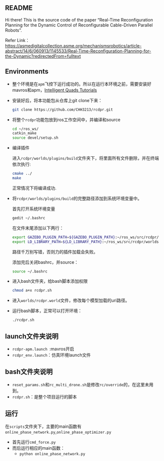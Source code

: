 ## README

Hi there! This is the source code of the paper “Real-Time Reconfiguration Planning for the Dynamic Control of Reconfigurable Cable-Driven Parallel Robots”.


Refer Link：https://asmedigitalcollection.asme.org/mechanismsrobotics/article-abstract/14/6/060913/1145533/Real-Time-Reconfiguration-Planning-for-the-Dynamic?redirectedFrom=fulltext

## Environments
- 整个环境是在`apm`飞控下运行成功的。所以在运行本环境之前，需要安装好mavros和apm，[Intelligent Quads Tutorials](https://github.com/Intelligent-Quads/iq_tutorials)
- 安装好后，将本功能包从仓库上git clone下来：
  ```bash
  git clone https://github.com/CHH3213/rcdpr.git
  ```


- 将整个`rcdpr`功能包放到ros工作空间中，并编译和source

    ```bash
    cd ~/ros_ws/
    catkin_make
    source devel/setup.sh
  ```
- 编译插件

  进入`rcdpr/worlds/plugins/build`文件夹下，将里面所有文件删除，并在终端依次执行:

  ```bash
  cmake ../
  make
  ```
  正常情况下将编译成功.

- 将`rcdpr/worlds/plugins/build`的完整路径添加到系统环境变量中。

     首先打开系统环境变量

    ```bash
    gedit ~/.bashrc
    ```

  在文件末尾添加以下两行：

  ```bash
  export GAZEBO_PLUGIN_PATH=${GAZEBO_PLUGIN_PATH}:~/ros_ws/src/rcdpr/worlds/plugins/build
  export LD_LIBRARY_PATH=${LD_LIBRARY_PATH}:~/ros_ws/src/rcdpr/worlds/plugins/build
  ```
  路径千万别写错，否则力的插件加载会失败。

  添加完后关闭bashrc，并source：

  ```bash
  source ~/.bashrc
  ```
- 进入bash文件夹，给bash脚本添加权限

  ```bash
  chmod a+x rcdpr.sh
  ```

- 进入`worlds/rcdpr.world`文件，修改每个模型加载的uri路径。

- 运行bash脚本，正常可以打开环境：

  ```
  ./rcdpr.sh
  ```



## launch文件夹说明
- `rcdpr-apm.launch `:mavros开启
- `rcdpr_env.launch`：仿真环境launch文件

## bash文件夹说明
- `reset_params.sh`和`rc_multi_drone.sh`是修改`rc/override`的，在这里未用到。
- `rcdpr.sh`：是整个项目运行的脚本
## 运行

在`scripts`文件夹下，主要的main函数有`online_phase_network.py`,`online_phase_optimizer.py`
- 首先运行`cmd_force.py`
- 而后运行相应的main函数：
  - `python online_phase_network.py`

